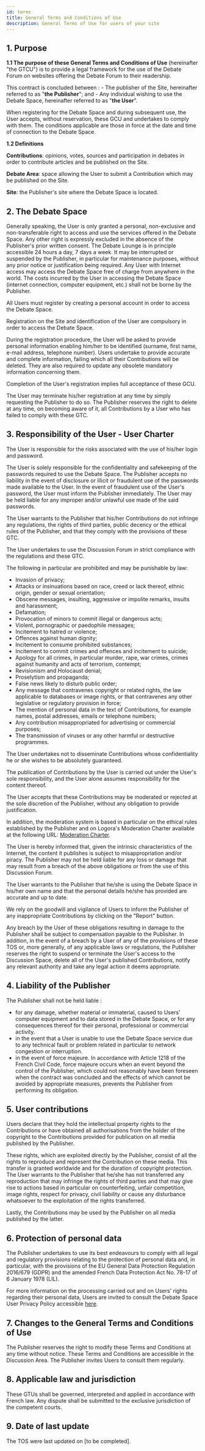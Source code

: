 ```yaml
---
id: terms
title: General Terms and Conditions of Use
description: General Terms of Use for users of your site  
---
```


## 1. Purpose

**1.1 The purpose of these General Terms and Conditions of Use** (hereinafter "the GTCU") is to provide a legal framework for the use of the Debate Forum on websites offering the Debate Forum to their readership.

This contract is concluded between : - The publisher of the Site, hereinafter referred to as "**the Publisher**"; and - Any individual wishing to use the Debate Space, hereinafter referred to as "**the User**".

When registering for the Debate Space and during subsequent use, the User accepts, without reservation, these GCU and undertakes to comply with them. The conditions applicable are those in force at the date and time of connection to the Debate Space.

**1.2 Definitions**

**Contributions**: opinions, votes, sources and participation in debates in order to contribute articles and be published on the Site.

**Debate Area**: space allowing the User to submit a Contribution which may be published on the Site.

**Site**: the Publisher's site where the Debate Space is located.

## 2. The Debate Space

Generally speaking, the User is only granted a personal, non-exclusive and non-transferable right to access and use the services offered in the Debate Space. Any other right is expressly excluded in the absence of the Publisher's prior written consent. The Debate Lounge is in principle accessible 24 hours a day, 7 days a week. It may be interrupted or suspended by the Publisher, in particular for maintenance purposes, without any prior notice or justification being required. Any User with Internet access may access the Debate Space free of charge from anywhere in the world. The costs incurred by the User in accessing the Debate Space (internet connection, computer equipment, etc.) shall not be borne by the Publisher.

All Users must register by creating a personal account in order to access the Debate Space.

Registration on the Site and identification of the User are compulsory in order to access the Debate Space.

During the registration procedure, the User will be asked to provide personal information enabling him/her to be identified (surname, first name, e-mail address, telephone number). Users undertake to provide accurate and complete information, failing which all their Contributions will be deleted. They are also required to update any obsolete mandatory information concerning them.

Completion of the User's registration implies full acceptance of these GCU.

The User may terminate his/her registration at any time by simply requesting the Publisher to do so. The Publisher reserves the right to delete at any time, on becoming aware of it, all Contributions by a User who has failed to comply with these GTC.

## 3. Responsibility of the User - User Charter

The User is responsible for the risks associated with the use of his/her login and password.

The User is solely responsible for the confidentiality and safekeeping of the passwords required to use the Debate Space. The Publisher accepts no liability in the event of disclosure or illicit or fraudulent use of the passwords made available to the User. In the event of fraudulent use of the User's password, the User must inform the Publisher immediately. The User may be held liable for any improper and/or unlawful use made of the said passwords.

The User warrants to the Publisher that his/her Contributions do not infringe any regulations, the rights of third parties, public decency or the ethical rules of the Publisher, and that they comply with the provisions of these GTC.

The User undertakes to use the Discussion Forum in strict compliance with the regulations and these GTC.

The following in particular are prohibited and may be punishable by law:

- Invasion of privacy;
- Attacks or insinuations based on race, creed or lack thereof, ethnic origin, gender or sexual orientation;
- Obscene messages, insulting, aggressive or impolite remarks, insults and harassment;
- Defamation;
- Provocation of minors to commit illegal or dangerous acts;
- Violent, pornographic or paedophile messages;
- Incitement to hatred or violence;
- Offences against human dignity;
- Incitement to consume prohibited substances;
- Incitement to commit crimes and offences and incitement to suicide;
- Apology for all crimes, in particular murder, rape, war crimes, crimes against humanity and acts of terrorism, contempt;
- Revisionism and Holocaust denial;
- Proselytism and propaganda;
- False news likely to disturb public order;
- Any message that contravenes copyright or related rights, the law applicable to databases or image rights, or that contravenes any other legislative or regulatory provision in force;
- The mention of personal data in the text of Contributions, for example names, postal addresses, emails or telephone numbers;
- Any contribution misappropriated for advertising or commercial purposes;
- The transmission of viruses or any other harmful or destructive programmes.

The User undertakes not to disseminate Contributions whose confidentiality he or she wishes to be absolutely guaranteed.

The publication of Contributions by the User is carried out under the User's sole responsibility, and the User alone assumes responsibility for the content thereof.

The User accepts that these Contributions may be moderated or rejected at the sole discretion of the Publisher, without any obligation to provide justification.

In addition, the moderation system is based in particular on the ethical rules established by the Publisher and on Logora's Moderation Charter available at the following URL: [Moderation Charter](https://logora.fr/en/moderation).

The User is hereby informed that, given the intrinsic characteristics of the Internet, the content it publishes is subject to misappropriation and/or piracy. The Publisher may not be held liable for any loss or damage that may result from a breach of the above obligations or from the use of this Discussion Forum.

The User warrants to the Publisher that he/she is using the Debate Space in his/her own name and that the personal details he/she has provided are accurate and up to date.

We rely on the goodwill and vigilance of Users to inform the Publisher of any inappropriate Contributions by clicking on the "Report" button.

Any breach by the User of these obligations resulting in damage to the Publisher shall be subject to compensation payable to the Publisher. In addition, in the event of a breach by a User of any of the provisions of these TOS or, more generally, of any applicable laws or regulations, the Publisher reserves the right to suspend or terminate the User's access to the Discussion Space, delete all of the User's published Contributions, notify any relevant authority and take any legal action it deems appropriate.

## 4. Liability of the Publisher

The Publisher shall not be held liable :

- for any damage, whether material or immaterial, caused to Users' computer equipment and to data stored in the Debate Space, or for any consequences thereof for their personal, professional or commercial activity.
- in the event that a User is unable to use the Debate Space service due to any technical fault or problem related in particular to network congestion or interruption.
- in the event of force majeure. In accordance with Article 1218 of the French Civil Code, force majeure occurs when an event beyond the control of the Publisher, which could not reasonably have been foreseen when the contract was concluded and the effects of which cannot be avoided by appropriate measures, prevents the Publisher from performing its obligation.

## 5. User contributions

Users declare that they hold the intellectual property rights to the Contributions or have obtained all authorisations from the holder of the copyright to the Contributions provided for publication on all media published by the Publisher.

These rights, which are exploited directly by the Publisher, consist of all the rights to reproduce and represent the Contribution on these media. This transfer is granted worldwide and for the duration of copyright protection. The User warrants to the Publisher that he/she has not transferred any reproduction that may infringe the rights of third parties and that may give rise to actions based in particular on counterfeiting, unfair competition, image rights, respect for privacy, civil liability or cause any disturbance whatsoever to the exploitation of the rights transferred.

Lastly, the Contributions may be used by the Publisher on all media published by the latter.

## 6. Protection of personal data

The Publisher undertakes to use its best endeavours to comply with all legal and regulatory provisions relating to the protection of personal data and, in particular, with the provisions of the EU General Data Protection Regulation 2016/679 (GDPR) and the amended French Data Protection Act No. 78-17 of 6 January 1978 (LIL).

For more information on the processing carried out and on Users' rights regarding their personal data, Users are invited to consult the Debate Space User Privacy Policy accessible [here](terms.md).

## 7. Changes to the General Terms and Conditions of Use

The Publisher reserves the right to modify these Terms and Conditions at any time without notice. These Terms and Conditions are accessible in the Discussion Area. The Publisher invites Users to consult them regularly.

## 8. Applicable law and jurisdiction

These GTUs shall be governed, interpreted and applied in accordance with French law. Any dispute shall be submitted to the exclusive jurisdiction of the competent courts.

## 9. Date of last update

The TOS were last updated on [to be completed]. 
